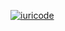 [![iuricode](https://github-readme-stats.vercel.app/api/top-langs/?username=sabugueiroalado&hide=html&layout=compact&theme=default)](https://github.com/anuraghazra/github-readme-stats)
